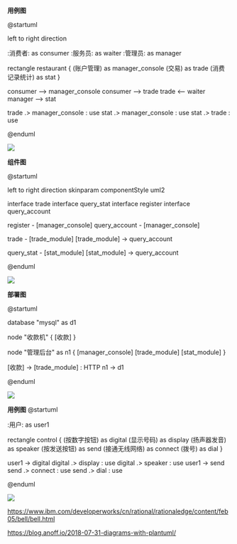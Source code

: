 **用例图**

@startuml

left to right direction

:消费者: as consumer
:服务员: as waiter
:管理员: as manager

rectangle restaurant {
    (账户管理) as manager_console
    (交易) as trade
    (消费记录统计) as stat
}

consumer --> manager_console
consumer --> trade 
trade <--  waiter
manager --> stat

trade .> manager_console : use
stat .> manager_console : use
stat .> trade : use

@enduml

![](http://www.plantuml.com/plantuml/png/XO_FIiGm4CRlynHpr4DzW2AoRoB3Tgo5D8LaWWSHl2YB82WYx46GWdWi7XP5nRUnVnx3fabXOG_c4lZDz_qoMLWX8wvK08fF1AL2K-IdWbbXU2b5fG7IxdqrR3w7owiKoUAoqjQLR4R-TDlUrEtzUk9dL8YdVLFtTzSpBKbJFcBmEjAvOZHiXPmXBNWEE9wzOVFQhJv2SN-hTUpVgXI7rE_NIxT-cEPYA8iqBjUyjJ-F_VVpqDHJmWe9N03CssAI7ErejuV1YH2kmoJ1-KUnvKD16pC7Eq9CqLa67_f_6YI1mO9rvahr1m00)


**组件图**

@startuml

left to right direction
skinparam componentStyle uml2

interface trade 
interface query_stat
interface register 
interface query_account

register - [manager_console]
query_account - [manager_console]

trade - [trade_module]
[trade_module] -> query_account

query_stat - [stat_module]
[stat_module] -> query_account

@enduml

![](http://www.plantuml.com/plantuml/png/ROyzRiKW3CTtdy8NU4iFKBqxTAogo08dHGKxDMR8xHlIWUGfBF3_-0aRdjN9l9KCcMT7LxIqV3l6P1mygK3zIRAIKS6WPLLXyG_VCkCElG4aSRQP0gCRHSQJyTlOjgawEG3kPoJ6IwhEXiC_4HI2Dlc7HlM1duM45hOfg5JD_DKBL-Qs1STaFJeUKz7Okd-L-7X__NyiqE5-3tQeE_J94bl9Vm00)


**部署图**

@startuml

database "mysql" as d1

node "收款机" {
    [收款]
}

node "管理后台" as n1 {
    [manager_console]
    [trade_module]
    [stat_module]
}

[收款] ->  [trade_module] : HTTP
n1 -> d1

@enduml



![](http://www.plantuml.com/plantuml/png/SoWkIImgAStDuKf9B4bCIYnELL3AhImkp55II2nMI37auihBJm6AFPkoxTcQVS_cx59IgEPI089eY4WiLorCoVDr2vzFQ7iweUzf_mQmxZn3cDhSnBp4zDIY-EJylEBydDHOY6X9KM9AQdnkVaefN0ZecXAe2DXac2qAkdRe6XIi53n2GWAuyWo1ac2NSZcavgK0lG80)

**用例图**
@startuml

:用户: as user1

rectangle control {
    (按数字按钮) as digital
    (显示号码) as display
    (扬声器发音) as speaker
    (按发送按钮) as send 
    (接通无线网络) as connect
    (拨号) as dial
}

user1 -> digital
digital .> display : use
digital .> speaker : use
user1 -> send
send .> connect : use
send .> dial : use


@enduml

![](http://www.plantuml.com/plantuml/png/SoWkIImgAStDuUAoUZvbnREExLOAYSKAfSMfHOPSN4MfoIM9UUavgGh9-NabHVav2jLS2a2WyQodyzdK3K_NJWSoNavQfmdIavAPdbcIc0DLC6FVyoMxdlPlVxwW4IfRN92JM0cLxLppTF66fpDNFEsV-7B-Ph22ueBKnEpK8hZv8Ac6HYJpYrFpKXIWqdrBNpRCUZPzmVDT-v_ldVXyznoG2f0Zyu0kXghfNW6q7cetq5crN5nWNodesi6T2gKLzEnWxbEm0laTIGBcBeW4t0YmQxX0150Dp6A86fWes5ge41UN0r0G6Cm0)

https://www.ibm.com/developerworks/cn/rational/rationaledge/content/feb05/bell/bell.html

https://blog.anoff.io/2018-07-31-diagrams-with-plantuml/
